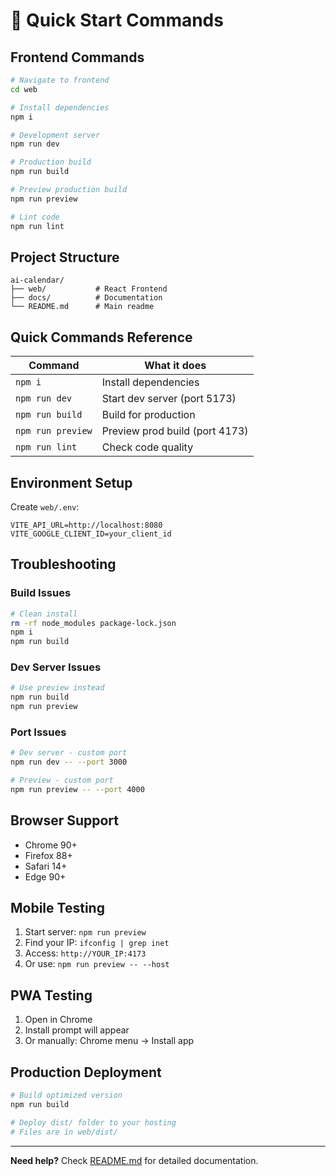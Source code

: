 # 🚀 Quick Start Commands

## Frontend Commands

```bash
# Navigate to frontend
cd web

# Install dependencies
npm i

# Development server
npm run dev

# Production build
npm run build

# Preview production build
npm run preview

# Lint code
npm run lint
```

## Project Structure

```
ai-calendar/
├── web/           # React Frontend
├── docs/          # Documentation
└── README.md      # Main readme
```

## Quick Commands Reference

| Command | What it does |
|---------|-------------|
| `npm i` | Install dependencies |
| `npm run dev` | Start dev server (port 5173) |
| `npm run build` | Build for production |
| `npm run preview` | Preview prod build (port 4173) |
| `npm run lint` | Check code quality |

## Environment Setup

Create `web/.env`:
```env
VITE_API_URL=http://localhost:8080
VITE_GOOGLE_CLIENT_ID=your_client_id
```

## Troubleshooting

### Build Issues
```bash
# Clean install
rm -rf node_modules package-lock.json
npm i
npm run build
```

### Dev Server Issues
```bash
# Use preview instead
npm run build
npm run preview
```

### Port Issues
```bash
# Dev server - custom port
npm run dev -- --port 3000

# Preview - custom port  
npm run preview -- --port 4000
```

## Browser Support

- Chrome 90+
- Firefox 88+
- Safari 14+
- Edge 90+

## Mobile Testing

1. Start server: `npm run preview`
2. Find your IP: `ifconfig | grep inet`
3. Access: `http://YOUR_IP:4173`
4. Or use: `npm run preview -- --host`

## PWA Testing

1. Open in Chrome
2. Install prompt will appear
3. Or manually: Chrome menu → Install app

## Production Deployment

```bash
# Build optimized version
npm run build

# Deploy dist/ folder to your hosting
# Files are in web/dist/
```

---

**Need help?** Check [README.md](README.md) for detailed documentation.